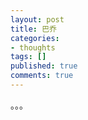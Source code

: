 ```yaml
---
layout: post
title: 巴乔
categories:
- thoughts
tags: []
published: true
comments: true
---
```

<p>。。。</p>
